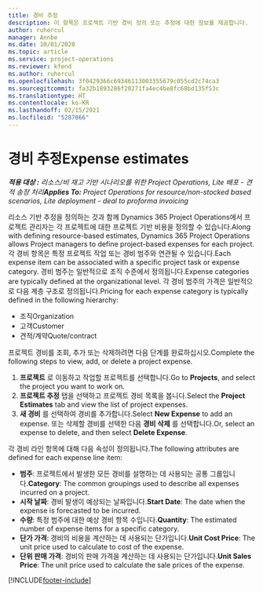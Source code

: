 ```yaml
---
title: 경비 추정
description: 이 항목은 프로젝트 기반 경비 정의 또는 추정에 대한 정보를 제공합니다.
author: ruhercul
manager: Annbe
ms.date: 10/01/2020
ms.topic: article
ms.service: project-operations
ms.reviewer: kfend
ms.author: ruhercul
ms.openlocfilehash: 3f0429366c69346113003355679c055cd2c74ca3
ms.sourcegitcommit: fa32b1893286f20271fa4ec4be8fc68bd135f53c
ms.translationtype: HT
ms.contentlocale: ko-KR
ms.lasthandoff: 02/15/2021
ms.locfileid: "5287066"
---
```

# <a name="expense-estimates"></a><span data-ttu-id="2b7dc-103">경비 추정</span><span class="sxs-lookup"><span data-stu-id="2b7dc-103">Expense estimates</span></span>
<span data-ttu-id="2b7dc-104">_**적용 대상 :** 리소스/비 재고 기반 시나리오를 위한 Project Operations, Lite 배포 - 견적 송장 처리_</span><span class="sxs-lookup"><span data-stu-id="2b7dc-104">_**Applies To:** Project Operations for resource/non-stocked based scenarios, Lite deployment - deal to proforma invoicing_</span></span>

<span data-ttu-id="2b7dc-105">리소스 기반 추정을 정의하는 것과 함께 Dynamics 365 Project Operations에서 프로젝트 관리자는 각 프로젝트에 대한 프로젝트 기반 비용을 정의할 수 있습니다.</span><span class="sxs-lookup"><span data-stu-id="2b7dc-105">Along with defining resource-based estimates, Dynamics 365 Project Operations allows Project managers to define project-based expenses for each project.</span></span> <span data-ttu-id="2b7dc-106">각 경비 항목은 특정 프로젝트 작업 또는 경비 범주와 연관될 수 있습니다.</span><span class="sxs-lookup"><span data-stu-id="2b7dc-106">Each expense item can be associated with a specific project task or expense category.</span></span> <span data-ttu-id="2b7dc-107">경비 범주는 일반적으로 조직 수준에서 정의됩니다.</span><span class="sxs-lookup"><span data-stu-id="2b7dc-107">Expense categories are typically defined at the organizational level.</span></span> <span data-ttu-id="2b7dc-108">각 경비 범주의 가격은 일반적으로 다음 계층 구조로 정의됩니다.</span><span class="sxs-lookup"><span data-stu-id="2b7dc-108">Pricing for each expense category is typically defined in the following hierarchy:</span></span>

- <span data-ttu-id="2b7dc-109">조직</span><span class="sxs-lookup"><span data-stu-id="2b7dc-109">Organization</span></span>
- <span data-ttu-id="2b7dc-110">고객</span><span class="sxs-lookup"><span data-stu-id="2b7dc-110">Customer</span></span>
- <span data-ttu-id="2b7dc-111">견적/계약</span><span class="sxs-lookup"><span data-stu-id="2b7dc-111">Quote/contract</span></span>

<span data-ttu-id="2b7dc-112">프로젝트 경비를 조회, 추가 또는 삭제하려면 다음 단계를 완료하십시오.</span><span class="sxs-lookup"><span data-stu-id="2b7dc-112">Complete the following steps to view, add, or delete a project expense.</span></span>

1. <span data-ttu-id="2b7dc-113">**프로젝트** 로 이동하고 작업할 프로젝트를 선택합니다.</span><span class="sxs-lookup"><span data-stu-id="2b7dc-113">Go to **Projects**, and select the project you want to work on.</span></span>
2. <span data-ttu-id="2b7dc-114">**프로젝트 추정** 탭을 선택하고 프로젝트 경비 목록을 봅니다.</span><span class="sxs-lookup"><span data-stu-id="2b7dc-114">Select the **Project Estimates** tab and view the list of project expenses.</span></span>
3. <span data-ttu-id="2b7dc-115">**새 경비** 를 선택하여 경비를 추가합니다.</span><span class="sxs-lookup"><span data-stu-id="2b7dc-115">Select **New Expense** to add an expense.</span></span> <span data-ttu-id="2b7dc-116">또는 삭제할 경비를 선택한 다음 **경비 삭제** 를 선택합니다.</span><span class="sxs-lookup"><span data-stu-id="2b7dc-116">Or, select an expense to delete, and then select **Delete Expense**.</span></span>

<span data-ttu-id="2b7dc-117">각 경비 라인 항목에 대해 다음 속성이 정의됩니다.</span><span class="sxs-lookup"><span data-stu-id="2b7dc-117">The following attributes are defined for each expense line item:</span></span>

- <span data-ttu-id="2b7dc-118">**범주**: 프로젝트에서 발생한 모든 경비를 설명하는 데 사용되는 공통 그룹입니다.</span><span class="sxs-lookup"><span data-stu-id="2b7dc-118">**Category**: The common groupings used to describe all expenses incurred on a project.</span></span>
- <span data-ttu-id="2b7dc-119">**시작 날짜**: 경비 발생이 예상되는 날짜입니다.</span><span class="sxs-lookup"><span data-stu-id="2b7dc-119">**Start Date**: The date when the expense is forecasted to be incurred.</span></span>
- <span data-ttu-id="2b7dc-120">**수량**: 특정 범주에 대한 예상 경비 항목 수입니다.</span><span class="sxs-lookup"><span data-stu-id="2b7dc-120">**Quantity**: The estimated number of expense items for a specific category.</span></span>
- <span data-ttu-id="2b7dc-121">**단가 가격**: 경비의 비용을 계산하는 데 사용되는 단가입니다.</span><span class="sxs-lookup"><span data-stu-id="2b7dc-121">**Unit Cost Price**: The unit price used to calculate to cost of the expense.</span></span>
- <span data-ttu-id="2b7dc-122">**단위 판매 가격**: 경비의 판매 가격을 계산하는 데 사용되는 단가입니다.</span><span class="sxs-lookup"><span data-stu-id="2b7dc-122">**Unit Sales Price**: The unit price used to calculate the sale prices of the expense.</span></span>



[!INCLUDE[footer-include](../includes/footer-banner.md)]